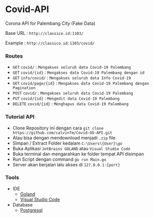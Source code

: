 # Covid-API
Corona API for Palembang City (Fake Data)

Base URL    : `http://classico.id:1103/`

Example     : `http://classico.id:1103/covid/`

### Routes
  * `GET` `covid/` : `Mengakses seluruh data Covid-19 Palembang`
  * `GET` `covid/{id}` : `Mengakses data Covid-19 Palembang dengan id`
  * `GET` `info/covid/` : `Mengakses seluruh data Info Covid-19`
  * `GET` `covid/page/{id}` : `Mengakses data Covid-19 Palembang dengan Pagination`
  * `POST` `covid/` : `Mengakses seluruh data Covid-19 Palembang`
  * `PUT` `covid/{id}` : `Mengedit data Covid-19 Palembang`
  * `DELETE` `covid/{id}` : `Menghapus data Covid-19 Palembang`

### Tutorial API
  * Clone Repository ini dengan cara `git clone https://github.com/calvinfm/Covid-GO-API.git`
  * Atau bisa dengan mendownload menjadi `.zip` file
  * Simpan / Extract Folder kedalam `C:\Users\{User}\go`
  * Buka Aplikasi `JetBrains GOLAND` atau `Visual Studio Code` 
  * Buka terminal dan mengarahkan ke folder tempat API disimpan
  * Run Script dengan command `go run Main.go`
  * Server akan berjalan lalu akses di `127.0.0.1:{port}`


### Tools
  * IDE
    * [Goland](https://www.jetbrains.com/go/)
    * [Visual Studio Code](https://code.visualstudio.com/download)
  * Database
    * [Postgresql](https://www.postgresql.org/download/)

